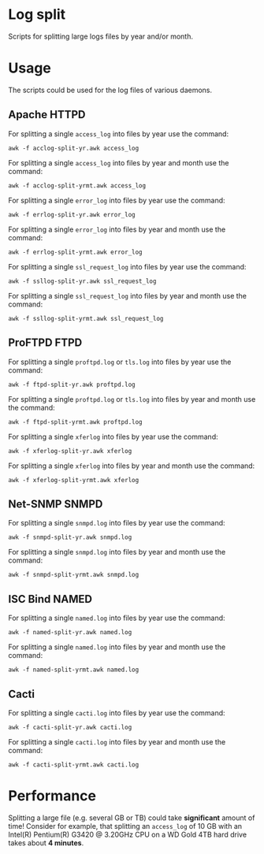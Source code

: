 # Log split

Scripts for splitting large logs files by year and/or month.

# Usage

The scripts could be used for the log files of various daemons.

## Apache HTTPD

For splitting a single `access_log` into files by year use the command:

```awk -f acclog-split-yr.awk access_log```

For splitting a single `access_log` into files by year and month use
the command:

```awk -f acclog-split-yrmt.awk access_log```

For splitting a single `error_log` into files by year use the command:

```awk -f errlog-split-yr.awk error_log```

For splitting a single `error_log` into files by year and month use
the command:

```awk -f errlog-split-yrmt.awk error_log```

For splitting a single `ssl_request_log` into files by year use the command:

```awk -f ssllog-split-yr.awk ssl_request_log```

For splitting a single `ssl_request_log` into files by year and month use
the command:

```awk -f ssllog-split-yrmt.awk ssl_request_log```

## ProFTPD FTPD

For splitting a single `proftpd.log` or `tls.log` into files by year use
the command:

```awk -f ftpd-split-yr.awk proftpd.log```

For splitting a single `proftpd.log` or `tls.log` into files by year and
month use the command:

```awk -f ftpd-split-yrmt.awk proftpd.log```

For splitting a single `xferlog` into files by year use the command:

```awk -f xferlog-split-yr.awk xferlog```

For splitting a single `xferlog` into files by year and month use
the command:

```awk -f xferlog-split-yrmt.awk xferlog```

## Net-SNMP SNMPD

For splitting a single `snmpd.log` into files by year use the command:

```awk -f snmpd-split-yr.awk snmpd.log```

For splitting a single `snmpd.log` into files by year and month use
the command:

```awk -f snmpd-split-yrmt.awk snmpd.log```

## ISC Bind NAMED

For splitting a single `named.log` into files by year use the command:

```awk -f named-split-yr.awk named.log```

For splitting a single `named.log` into files by year and month use
the command:

```awk -f named-split-yrmt.awk named.log```

## Cacti

For splitting a single `cacti.log` into files by year use the command:

```awk -f cacti-split-yr.awk cacti.log```

For splitting a single `cacti.log` into files by year and month use
the command:

```awk -f cacti-split-yrmt.awk cacti.log```

# Performance

Splitting a large file (e.g. several GB or TB) could take **significant**
amount of time! Consider for example, that splitting an `access_log` of 10 GB
with an Intel(R) Pentium(R) G3420 @ 3.20GHz CPU on a WD Gold 4TB hard drive
takes about **4 minutes**.

